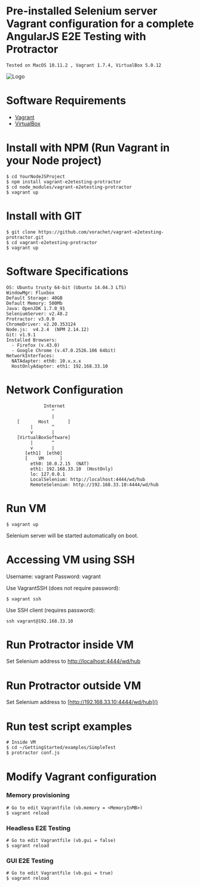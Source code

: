 # Pre-installed Selenium server Vagrant configuration for a complete AngularJS E2E Testing with Protractor

```
Tested on MacOS 10.11.2 , Vagrant 1.7.4, VirtualBox 5.0.12 
```


![Logo](https://github.com/vorachet/vagrant-e2etesting-protractor/raw/master/demo.gif)

# Software Requirements

  * [Vagrant](https://www.vagrantup.com/downloads.html)
  * [VirtualBox](https://www.virtualbox.org/wiki/Downloads)

# Install with NPM (Run Vagrant in your Node project)

```
$ cd YourNodeJSProject
$ npm install vagrant-e2etesting-protractor
$ cd node_modules/vagrant-e2etesting-protractor
$ vagrant up
```

# Install with GIT

```
$ git clone https://github.com/vorachet/vagrant-e2etesting-protractor.git
$ cd vagrant-e2etesting-protractor
$ vagrant up
```



# Software Specifications

```
OS: Ubuntu trusty 64-bit (Ubuntu 14.04.3 LTS)
WindowMgr: Fluxbox
Default Storage: 40GB
Default Memory: 500Mb
Java: OpenJDK 1.7.0_91
SeleniumServer: v2.48.2
Protractor: v3.0.0
ChromeDriver: v2.20.353124
Node.js:  v4.2.4  (NPM 2.14.12)
Git: v1.9.1
Installed Browsers:
  - Firefox (v.43.0)
  - Google Chrome (v.47.0.2526.106 64bit)
NetworkInterfaces:
  NATAdapter: eth0: 10.x.x.x 
  HostOnlyAdapter: eth1: 192.168.33.10
```

# Network Configuration

```
              Internet
                 ^
                 | 
    [       Host       ]
         |       ^
         v       |
    [VirtualBoxSoftware]  
         |       ^
         v       |
       [eth1]  [eth0]         
       [    VM      ]  
         eth0: 10.0.2.15  (NAT)
         eth1: 192.168.33.10  (HostOnly)
         lo: 127.0.0.1
         LocalSelenium: http://localhost:4444/wd/hub
         RemoteSelenium: http://192.168.33.10:4444/wd/hub
```


# Run VM

```
$ vagrant up
```

Selenium server will be started automatically on boot.

# Accessing VM using SSH

Username: vagrant  Password: vagrant

Use VagrantSSH (does not require password):

```   
$ vagrant ssh
```

Use SSH client (requires password):

```   
ssh vagrant@192.168.33.10
```

# Run Protractor inside VM

Set Selenium address to [http://localhost:4444/wd/hub]()

# Run Protractor outside VM

Set Selenium address to [http://192.168.33.10:4444/wd/hub]()

# Run test script examples

```
# Inside VM
$ cd ~/GettingStarted/examples/SimpleTest
$ protractor conf.js
```

# Modify Vagrant configuration 

### Memory provisioning

```
# Go to edit Vagrantfile (vb.memory = <MemoryInMB>)
$ vagrant reload
```

### Headless E2E Testing 

```
# Go to edit Vagrantfile (vb.gui = false)
$ vagrant reload
```

### GUI E2E Testing

```
# Go to edit Vagrantfile (vb.gui = true)
$ vagrant reload
```

